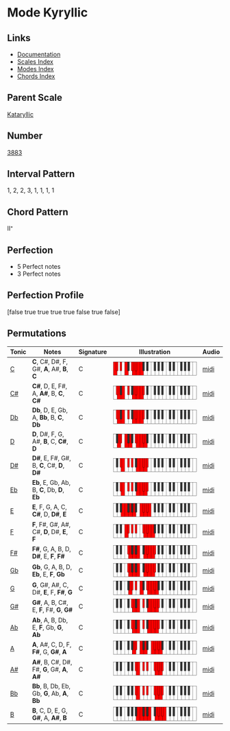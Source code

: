 # Mode Kyryllic

## Links

- [Documentation](index.md)
- [Scales Index](Scales.md)
- [Modes Index](Modes.md)
- [Chords Index](Chords.md)

## Parent Scale

[Kataryllic](ScaleKataryllic.md)

## Number

[3883](https://ianring.com/musictheory/scales/3883)

## Interval Pattern

1, 2, 2, 3, 1, 1, 1, 1

## Chord Pattern

II⁺

## Perfection

- 5 Perfect notes
- 3 Perfect notes

## Perfection Profile

[false true true true true false true false]

## Permutations

| Tonic | Notes | Signature | Illustration | Audio |
|-------|-------|-----------|--------------|-------|
| [C](ModeCNaturalKyryllic.md) | **C**, C#, D#, F, G#, **A**, A#, **B**, **C** | C | ![CNaturalKyryllic](ModeCNaturalKyryllic.png) | [midi](https://github.com/edipermadi/music/blob/main/docs/ModeCNaturalKyryllic.mid?raw=true) |
| [C#](ModeCSharpKyryllic.md) | **C#**, D, E, F#, A, **A#**, B, **C**, **C#** | C | ![CSharpKyryllic](ModeCSharpKyryllic.png) | [midi](https://github.com/edipermadi/music/blob/main/docs/ModeCSharpKyryllic.mid?raw=true) |
| [Db](ModeDFlatKyryllic.md) | **Db**, D, E, Gb, A, **Bb**, B, **C**, **Db** | C | ![DFlatKyryllic](ModeDFlatKyryllic.png) | [midi](https://github.com/edipermadi/music/blob/main/docs/ModeDFlatKyryllic.mid?raw=true) |
| [D](ModeDNaturalKyryllic.md) | **D**, D#, F, G, A#, **B**, C, **C#**, **D** | C | ![DNaturalKyryllic](ModeDNaturalKyryllic.png) | [midi](https://github.com/edipermadi/music/blob/main/docs/ModeDNaturalKyryllic.mid?raw=true) |
| [D#](ModeDSharpKyryllic.md) | **D#**, E, F#, G#, B, **C**, C#, **D**, **D#** | C | ![DSharpKyryllic](ModeDSharpKyryllic.png) | [midi](https://github.com/edipermadi/music/blob/main/docs/ModeDSharpKyryllic.mid?raw=true) |
| [Eb](ModeEFlatKyryllic.md) | **Eb**, E, Gb, Ab, B, **C**, Db, **D**, **Eb** | C | ![EFlatKyryllic](ModeEFlatKyryllic.png) | [midi](https://github.com/edipermadi/music/blob/main/docs/ModeEFlatKyryllic.mid?raw=true) |
| [E](ModeENaturalKyryllic.md) | **E**, F, G, A, C, **C#**, D, **D#**, **E** | C | ![ENaturalKyryllic](ModeENaturalKyryllic.png) | [midi](https://github.com/edipermadi/music/blob/main/docs/ModeENaturalKyryllic.mid?raw=true) |
| [F](ModeFNaturalKyryllic.md) | **F**, F#, G#, A#, C#, **D**, D#, **E**, **F** | C | ![FNaturalKyryllic](ModeFNaturalKyryllic.png) | [midi](https://github.com/edipermadi/music/blob/main/docs/ModeFNaturalKyryllic.mid?raw=true) |
| [F#](ModeFSharpKyryllic.md) | **F#**, G, A, B, D, **D#**, E, **F**, **F#** | C | ![FSharpKyryllic](ModeFSharpKyryllic.png) | [midi](https://github.com/edipermadi/music/blob/main/docs/ModeFSharpKyryllic.mid?raw=true) |
| [Gb](ModeGFlatKyryllic.md) | **Gb**, G, A, B, D, **Eb**, E, **F**, **Gb** | C | ![GFlatKyryllic](ModeGFlatKyryllic.png) | [midi](https://github.com/edipermadi/music/blob/main/docs/ModeGFlatKyryllic.mid?raw=true) |
| [G](ModeGNaturalKyryllic.md) | **G**, G#, A#, C, D#, **E**, F, **F#**, **G** | C | ![GNaturalKyryllic](ModeGNaturalKyryllic.png) | [midi](https://github.com/edipermadi/music/blob/main/docs/ModeGNaturalKyryllic.mid?raw=true) |
| [G#](ModeGSharpKyryllic.md) | **G#**, A, B, C#, E, **F**, F#, **G**, **G#** | C | ![GSharpKyryllic](ModeGSharpKyryllic.png) | [midi](https://github.com/edipermadi/music/blob/main/docs/ModeGSharpKyryllic.mid?raw=true) |
| [Ab](ModeAFlatKyryllic.md) | **Ab**, A, B, Db, E, **F**, Gb, **G**, **Ab** | C | ![AFlatKyryllic](ModeAFlatKyryllic.png) | [midi](https://github.com/edipermadi/music/blob/main/docs/ModeAFlatKyryllic.mid?raw=true) |
| [A](ModeANaturalKyryllic.md) | **A**, A#, C, D, F, **F#**, G, **G#**, **A** | C | ![ANaturalKyryllic](ModeANaturalKyryllic.png) | [midi](https://github.com/edipermadi/music/blob/main/docs/ModeANaturalKyryllic.mid?raw=true) |
| [A#](ModeASharpKyryllic.md) | **A#**, B, C#, D#, F#, **G**, G#, **A**, **A#** | C | ![ASharpKyryllic](ModeASharpKyryllic.png) | [midi](https://github.com/edipermadi/music/blob/main/docs/ModeASharpKyryllic.mid?raw=true) |
| [Bb](ModeBFlatKyryllic.md) | **Bb**, B, Db, Eb, Gb, **G**, Ab, **A**, **Bb** | C | ![BFlatKyryllic](ModeBFlatKyryllic.png) | [midi](https://github.com/edipermadi/music/blob/main/docs/ModeBFlatKyryllic.mid?raw=true) |
| [B](ModeBNaturalKyryllic.md) | **B**, C, D, E, G, **G#**, A, **A#**, **B** | C | ![BNaturalKyryllic](ModeBNaturalKyryllic.png) | [midi](https://github.com/edipermadi/music/blob/main/docs/ModeBNaturalKyryllic.mid?raw=true) |
